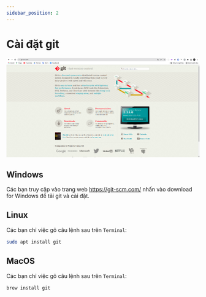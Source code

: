 ```yaml
---
sidebar_position: 2
---
```


# Cài đặt git

![git-install](../../static/img/git-install.png)

## Windows

Các bạn truy cập vào trang web <https://git-scm.com/> nhấn vào download for Windows để tải git và cài đặt.

## Linux

Các bạn chỉ việc gõ câu lệnh sau trên `Terminal`:

```sh
sudo apt install git
```

## MacOS

Các bạn chỉ việc gõ câu lệnh sau trên `Terminal`:

```sh
brew install git
```

